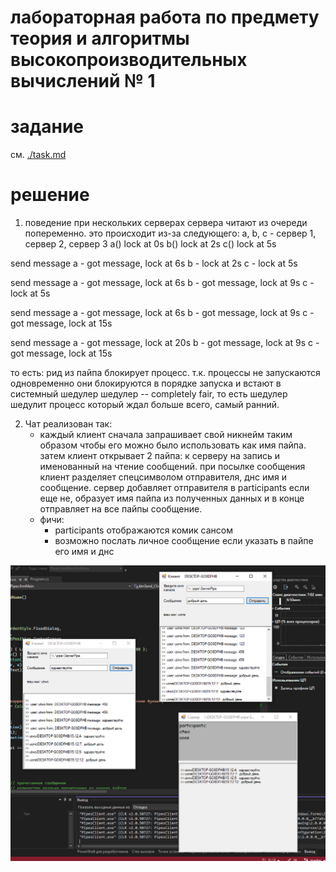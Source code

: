 # лабораторная работа по предмету теория и алгоритмы высокопроизводительных вычислений № 1

# задание
см. [./task.md](./task.md)

# решение

1. поведение при нескольких серверах
сервера читают из очереди попеременно. это происходит из-за следующего:
a, b, c - сервер 1, сервер 2, сервер 3
a() lock at 0s 
b() lock at 2s
c() lock at 5s

send message 
a - got message, lock at 6s
b - lock at 2s
c - lock at 5s

send message
a - got message, lock at 6s
b - got message, lock at 9s
c - lock at 5s

send message
a - got message, lock at 6s
b - got message, lock at 9s
c - got message, lock at 15s

send message
a - got message, lock at 20s
b - got message, lock at 9s
c - got message, lock at 15s


то есть:
рид из пайпа блокирует процесс. т.к. процессы не запускаются одновременно они блокируются в порядке запуска и встают в системный шедулер
шедулер -- completely fair, то есть шедулер шедулит процесс который ждал больше всего, самый ранний.

2. Чат реализован так:
    - каждый клиент сначала запрашивает свой никнейм таким образом чтобы его можно было использовать как имя пайпа. затем клиент открывает 2 пайпа: к серверу на запись и именованный на чтение сообщений. при посылке сообщения клиент разделяет спецсимволом отправителя, днс имя и сообщение. сервер добавляет отправителя в participants если еще не, образует имя пайпа из полученных данных и в конце отправляет на все пайпы сообщение.
    - фичи:
        - participants отображаются комик сансом
        - возможно послать личное сообщение если указать в пайпе его имя и днс

![alt text](image.png)